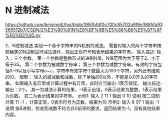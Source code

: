 # N 进制减法

https://github.com/kelvingitt/hoj/blob/385fbfdf0c700c85702a9f6e3885fa93565512b7/CSDN/2%E3%80%81N%E8%BF%9B%E5%88%B6%E5%87%8F%E6%B3%95.py

2、N进制减法
实现一个基于字符串的N机制的减法。
需要对输入的两个字符串按照给定的N进制进行减法操作，输出正负符号和表示结果的字符串。
输入描述:
输入：三个参数。
第一个参数是整数形式的进制N值，N值范围为大于等于2、小于等于35。
第二个参数为被减数字符串；
第三个参数为减数字符串。有效的字符包括0~9以及小写字母a~z，字符串有效字符个数最大为100个字符，另外还有结尾的\0。
限制：
输入的被减数和减数，除了单独的0以外，不能是以0开头的字符串。
如果输入有异常或计算过程中有异常，此时应当输出-1表示错误。
输出描述:
输出：2个。
其一为减法计算的结果，-1表示出错，0表示结果为整数，1表示结果为负数。
其二为表示结果的字符串。
示例1:
输入
2 11 1
输出
0 10
说明
按二进制计算 11 -1 ，计算正常，0表示符号为正数，结果为10
示例2:
输入
8 07 1
输出
-1
说明
按8进制，检查到减数不符合非0前导的要求，返回结果为-1，没有其他结果内容。